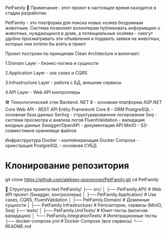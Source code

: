 PetFamily 🐾
Примечание : этот проект в настоящее время находится в стадии разработки.

PetFamily - это платформа для поиска новых хозяев бездомным животным. Система позволяет волонтерам публиковать информацию о животных, нуждающихся в доме, а потенциальные хозяева - смогут удобно просматривать эти объявления и подавать заявки на животных, которых они хотели бы взять в приют

Проект построен по принципам Clean Architecture и включает:

1.Domain Layer - бизнес-логика и сущности

2.Application Layer - use cases и CQRS

3.Infrastructure Layer - работа с БД, внешние сервисы

4.API Layer - Web API контроллеры

🛠️ Технологический стек
Backend
.NET 8 - основная платформа
ASP.NET Core Web API - REST API
Entity Framework Core 8 - ORM
PostgreSQL - основная база данных
Serilog - структурированное логирование
Seq - система просмотра и анализа логов
FluentValidation - валидация входных данных
Swagger/OpenAPI - документация API
MinIO - S3-совместимое хранилище файлов

Инфраструктура
Docker - контейнеризация
Docker Compose - оркестрация
PostgreSQL - основная СУБД

# Клонирование репозитория
git clone https://github.com/aleksey-sosnovcev/PetFamily.git
cd PetFamily

📁 Структура проекта
text
PetFamily/
├── src/
│   ├── PetFamily.API/           # Web API проект (Swagger, контроллеры)
│   ├── PetFamily.Application/   # Use cases, CQRS, FluentValidation
│   ├── PetFamily.Domain/        # Доменные сущности
│   ├── PetFamily.Infrastructure/ # Репозитории, сервисы (MinIO, Seq)
├── tests/
│   ├── PetFamily.UnitTests/     # Юнит-тесты (включая валидацию)
│   └── PetFamily.IntegrationTests/ # Интеграционные тесты
├── docker-compose.yml          # Docker Compose (все сервисы)
└── README.md
